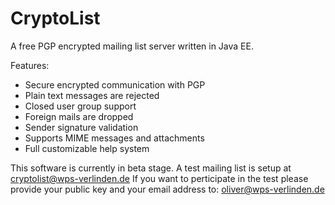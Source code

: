 CryptoList
==========

A free PGP encrypted mailing list server written in Java EE.

Features:
* Secure encrypted communication with PGP
* Plain text messages are rejected
* Closed user group support
* Foreign mails are dropped
* Sender signature validation
* Supports MIME messages and attachments
* Full customizable help system

This software is currently in beta stage. A test mailing list is setup at cryptolist@wps-verlinden.de
If you want to perticipate in the test please provide your public key and your email address to: oliver@wps-verlinden.de
